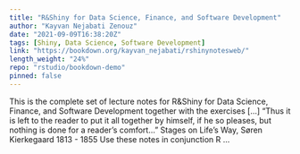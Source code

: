 ```yaml
---
title: "R&Shiny for Data Science, Finance, and Software Development"
author: "Kayvan Nejabati Zenouz"
date: "2021-09-09T16:38:20Z"
tags: [Shiny, Data Science, Software Development]
link: "https://bookdown.org/kayvan_nejabati/rshinynotesweb/"
length_weight: "24%"
repo: "rstudio/bookdown-demo"
pinned: false
---
```


This is the complete set of lecture notes for R&Shiny for Data Science, Finance, and Software Development together with the exercises [...] “Thus it is left to the reader to put it all together by himself, if he so pleases, but nothing is done for a reader’s comfort…” Stages on Life’s Way, Søren Kierkegaard 1813 - 1855 Use these notes in conjunction R ...
